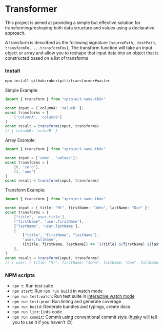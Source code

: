 # Transformer
This project is aimed at providing a simple but effective solution for transforming/reshaping both data structure and values using a declarative approach.

A transform is described as the following signature `[sourcePath, destPath, transformFn, ...transformFns]`, The transform function will take an input object or array and allow you to reshape that input data into an object that is constructed based on a list of transforms

### Install

```bash
npm install github:robertpitt/transformer#master
```

Simple Example:
```ts
import { transform } from "<project-name-tbd>"

const input = { columnA: 'valueB' };
const transforms = [
    ['columnA', 'columnB']
]
const result = transform(input, transforms)
// { columbB: 'valueB' }
```

Array Example:

```ts
import { transform } from "<project-name-tbd>"

const input = ['some', 'values'];
const transforms = [
    [0, 'zero'],
    [1, 'one']
]
const result = transform(input, transforms)
```

Transform Example:

```ts
import { transform } from "<project-name-tbd>"

const input = { title: "Mr", firstName: "John", lastName: "Doe" };
const transforms = [
    ["title", 'user.title'],
    ["firstName", 'user.firstName'],
    ["lastName", 'user.lastName'],
    [
        ["title", "firstName", "lastName"],
        'user.fullName',
        ([title, firstName, lastName]) => `${title} ${firstName} ${lastName}`
    ],
]
const result = transform(input, transforms)
// { user: { title: "Mr", firstName: "John", lastName: "Doe", fullName: "Mr John Doe"  }}
```

### NPM scripts

 - `npm t`: Run test suite
 - `npm start`: Run `npm run build` in watch mode
 - `npm run test:watch`: Run test suite in [interactive watch mode](http://facebook.github.io/jest/docs/cli.html#watch)
 - `npm run test:prod`: Run linting and generate coverage
 - `npm run build`: Generate bundles and typings, create docs
 - `npm run lint`: Lints code
 - `npm run commit`: Commit using conventional commit style ([husky](https://github.com/typicode/husky) will tell you to use it if you haven't :wink:)
